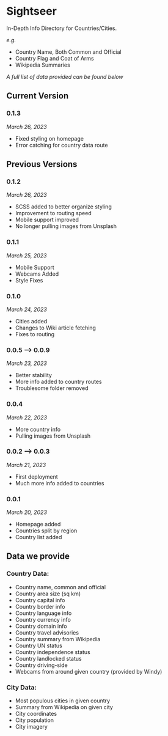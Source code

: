 # Sightseer
In-Depth Info Directory for Countries/Cities.

*e.g.*
- Country Name, Both Common and Official
- Country Flag and Coat of Arms
- Wikipedia Summaries 

*A full list of data provided can be found below*


## Current Version

### 0.1.3
*March 26, 2023*
- Fixed styling on homepage
- Error catching for country data route

## Previous Versions

### 0.1.2
*March 26, 2023*
- SCSS added to better organize styling
- Improvement to routing speed
- Mobile support improved
- No longer pulling images from Unsplash 

### 0.1.1
*March 25, 2023*
- Mobile Support
- Webcams Added
- Style Fixes

### 0.1.0
*March 24, 2023*
- Cities added
- Changes to Wiki article fetching
- Fixes to routing

### 0.0.5 --> 0.0.9
*March 23, 2023*
- Better stability
- More info added to country routes
- Troublesome folder removed

### 0.0.4
*March 22, 2023*
- More country info
- Pulling images from Unsplash

### 0.0.2 --> 0.0.3
*March 21, 2023*
- First deployment
- Much more info added to countries

### 0.0.1
*March 20, 2023*
- Homepage added
- Countries split by region
- Country list added


## Data we provide

### Country Data:
- Country name, common and official
- Country area size (sq km)
- Country capital info
- Country border info
- Country language info
- Country currency info
- Country domain info
- Country travel advisories
- Country summary from Wikipedia
- Country UN status
- Country independence status
- Country landlocked status
- Country driving-side
- Webcams from around given country (provided by Windy)

### City Data:
- Most populous cities in given country
- Summary from Wikipedia on given city
- City coordinates
- City population
- City imagery

